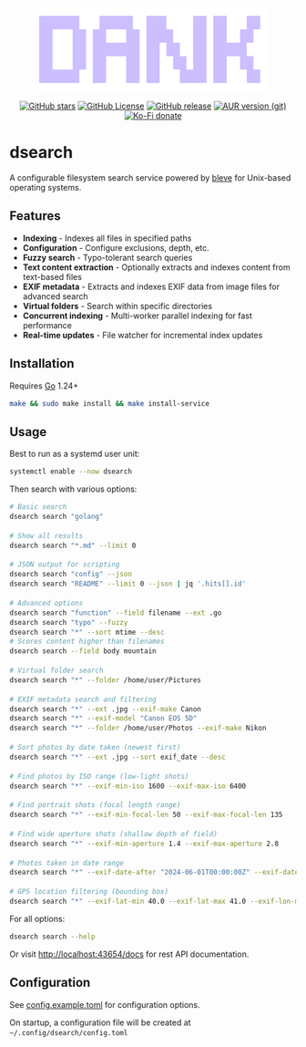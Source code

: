 <div align="center">

<img src="assets/dank.svg" alt="DANK" width="400">

</div>

<div align=center>

[![GitHub stars](https://img.shields.io/github/stars/AvengeMedia/danksearch?style=for-the-badge&labelColor=101418&color=ffd700)](https://github.com/AvengeMedia/danksearch/stargazers)
[![GitHub License](https://img.shields.io/github/license/AvengeMedia/danksearch?style=for-the-badge&labelColor=101418&color=b9c8da)](https://github.com/AvengeMedia/danksearch/blob/master/LICENSE)
[![GitHub release](https://img.shields.io/github/v/release/AvengeMedia/danksearch?style=for-the-badge&labelColor=101418&color=9ccbfb)](https://github.com/AvengeMedia/danksearch/releases)
[![AUR version (git)](https://img.shields.io/aur/version/dsearch-git?style=for-the-badge&labelColor=101418&color=9ccbfb&label=AUR%20(git))](https://aur.archlinux.org/packages/dsearch-git)
[![Ko-Fi donate](https://img.shields.io/badge/donate-kofi?style=for-the-badge&logo=ko-fi&logoColor=ffffff&label=ko-fi&labelColor=101418&color=f16061&link=https%3A%2F%2Fko-fi.com%2Favengemediallc)](https://ko-fi.com/avengemediallc)

</div>

# dsearch

A configurable filesystem search service powered by [bleve](https://github.com/blevesearch/bleve) for Unix-based operating systems.

## Features

- **Indexing** - Indexes all files in specified paths
- **Configuration** - Configure exclusions, depth, etc.
- **Fuzzy search** - Typo-tolerant search queries
- **Text content extraction** - Optionally extracts and indexes content from text-based files
- **EXIF metadata** - Extracts and indexes EXIF data from image files for advanced search
- **Virtual folders** - Search within specific directories
- **Concurrent indexing** - Multi-worker parallel indexing for fast performance
- **Real-time updates** - File watcher for incremental index updates

## Installation

Requires [Go](https://go.dev) 1.24+

```bash
make && sudo make install && make install-service
```

## Usage

Best to run as a systemd user unit:

```bash
systemctl enable --now dsearch
```

Then search with various options:

```bash
# Basic search
dsearch search "golang"

# Show all results
dsearch search "*.md" --limit 0

# JSON output for scripting
dsearch search "config" --json
dsearch search "README" --limit 0 --json | jq '.hits[].id'

# Advanced options
dsearch search "function" --field filename --ext .go
dsearch search "typo" --fuzzy
dsearch search "*" --sort mtime --desc
# Scores content higher than filenames
dsearch search --field body mountain

# Virtual folder search
dsearch search "*" --folder /home/user/Pictures

# EXIF metadata search and filtering
dsearch search "*" --ext .jpg --exif-make Canon
dsearch search "*" --exif-model "Canon EOS 5D"
dsearch search "*" --folder /home/user/Photos --exif-make Nikon

# Sort photos by date taken (newest first)
dsearch search "*" --ext .jpg --sort exif_date --desc

# Find photos by ISO range (low-light shots)
dsearch search "*" --exif-min-iso 1600 --exif-max-iso 6400

# Find portrait shots (focal length range)
dsearch search "*" --exif-min-focal-len 50 --exif-max-focal-len 135

# Find wide aperture shots (shallow depth of field)
dsearch search "*" --exif-min-aperture 1.4 --exif-max-aperture 2.8

# Photos taken in date range
dsearch search "*" --exif-date-after "2024-06-01T00:00:00Z" --exif-date-before "2024-08-31T23:59:59Z"

# GPS location filtering (bounding box)
dsearch search "*" --exif-lat-min 40.0 --exif-lat-max 41.0 --exif-lon-min -74.0 --exif-lon-max -73.0
```

For all options:
```bash
dsearch search --help
```

Or visit [http://localhost:43654/docs](http://localhost:43654/docs) for rest API documentation.

## Configuration

See [config.example.toml](./config.example.toml) for configuration options.

On startup, a configuration file will be created at `~/.config/dsearch/config.toml`